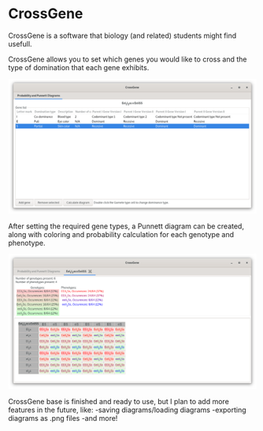 # CrossGene
CrossGene is a software that biology (and related) students might find usefull.

CrossGene allows you to set which genes you would like to cross and
the type of domination that each gene exhibits. 

![CrossGene screenshot 1](crossgene_1.png)

After setting the required gene types, a Punnett diagram can be created,
along with coloring and probability calculation for each
genotype and phenotype. 

![CrossGene screenshot 2](crossgene_2.png)

CrossGene base is finished and ready to use, but I plan to add more features in the future, like:
-saving diagrams/loading diagrams
-exporting diagrams as .png files
-and more!
